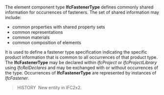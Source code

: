 The element component type **IfcFastenerType** defines commonly shared information for occurrences of fasteners. The set of shared information may include:

* common properties with shared property sets
* common representations
* common materials
* common composition of elements

It is used to define a fastener type specification indicating the specific product information that is common to all occurrences of that product type. The **IfcFastenerType** may be declared within _IfcProject_ or _IfcProjectLibrary_ using _IfcRelDeclares_ and may be exchanged with or without occurrences of the type. Occurrences of **IfcFastenerType** are represented by instances of _IfcFastener_.

> HISTORY&nbsp; New entity in IFC2x2.
